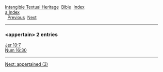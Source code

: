 [Intangible Textual Heritage](../../index)  [Bible](../index) 
[Index](index)   
[a Index](_a_)  
  [Previous](c00624)  [Next](c00626) 

------------------------------------------------------------------------

### &lt;appertain&gt; 2 entries

[Jer 10:7](../kjv/jer010.htm#007)  
[Num 16:30](../kjv/num016.htm#030)  

------------------------------------------------------------------------

[Next: appertained (3)](c00626)

